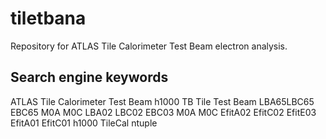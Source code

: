 # tiletbana
Repository for ATLAS Tile Calorimeter Test Beam electron analysis.

## Search engine keywords
ATLAS Tile Calorimeter Test Beam h1000
TB
Tile Test Beam
LBA65LBC65 EBC65 M0A M0C
LBA02 LBC02 EBC03 M0A M0C
EfitA02 EfitC02 EfitE03 EfitA01 EfitC01
h1000
TileCal ntuple